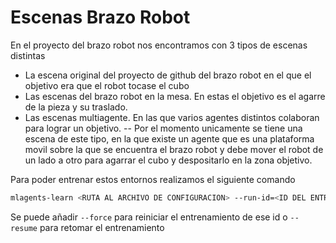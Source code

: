 # Escenas Brazo Robot

En el proyecto del brazo robot nos encontramos con 3 tipos de escenas distintas

- La escena original del proyecto de github del brazo robot en el que el objetivo era que el robot tocase el cubo
- Las escenas del brazo robot en la mesa. En estas el objetivo es el agarre de la pieza y su traslado.
- Las escenas multiagente. En las que varios agentes distintos colaboran para lograr un objetivo.
-- Por el momento unicamente se tiene una escena de este tipo, en la que existe un agente que es una plataforma movil sobre la que se encuentra el brazo robot y debe mover el robot de un lado a otro para agarrar el cubo y despositarlo en la zona objetivo.


Para poder entrenar estos entornos realizamos el siguiente comando

```sh
mlagents-learn <RUTA AL ARCHIVO DE CONFIGURACION> --run-id=<ID DEL ENTRENAMIENTO>
```

Se puede añadir ```--force``` para reiniciar el entrenamiento de ese id o ```--resume``` para retomar el entrenamiento